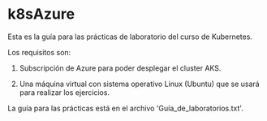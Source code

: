 # k8sAzure

Esta es la guía para las prácticas de laboratorio del curso de Kubernetes.

Los requisitos son:

1) Subscripción de Azure para poder desplegar el cluster AKS.

2) Una máquina virtual con sistema operativo Linux (Ubuntu) que se usará para realizar los ejercicios.

La guía para las prácticas está en el archivo 'Guía_de_laboratorios.txt'.


